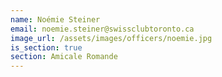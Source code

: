 ```yaml
---
name: Noémie Steiner
email: noemie.steiner@swissclubtoronto.ca
image_url: /assets/images/officers/noemie.jpg
is_section: true
section: Amicale Romande
---
```

